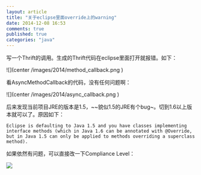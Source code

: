 ```yaml
---
layout: article
title: "关于eclipse里面override上的warning"
date: 2014-12-08 16:53
comments: true
published: true
categories: "java"
---
```


  写一个Thrift的调用。生成的Thrift代码在eclipse里面打开就报错。如下：

  ![](center /images/2014/method_callback.png  )

  看AsyncMethodCallback的代码，没有任何问题啊：

  ![](center /images/2014/async_callback.png  )

  后来发现当前项目JRE的版本是1.5，~~貌似1.5的JRE有个bug~。切到1.6以上版本就可以了。原因如下：

	Eclipse is defaulting to Java 1.5 and you have classes implementing interface methods (which in Java 1.6 can be annotated with @Override, but in Java 1.5 can only be applied to methods overriding a superclass method).

  如果依然有问题，可以直接改一下Compliance Level：

  ![](/images/2014/compliance.png)
